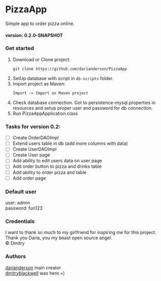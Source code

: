 # PizzaApp
Simple app to order pizza online.
#### version: __0.2.0-SNAPSHOT__

### Get started

1. Download or Clone project:
    ```
    git clone https://github.com/darianderson/PizzaApp
    ``` 
1. SetUp database with script in `db-scripts` folder.
1. Import project as Maven:
     ```
     Import -> Import as Maven project
     ```
1. Check database connection. Got to persistence-mysql.properties in resources and setup proper user and password for db connection.
1. Run PizzaAppApplication.class

### Tasks for version 0.2:
- [ ] Create OrderDAOImpl
- [ ] Extend users table in db (add more columns with data)
- [ ] Create UserDAOImpl
- [ ] Create User page
- [ ] Add ability to edit users data on user page
- [ ] Add order button to pizza and drinks table
- [ ] Add ability to order pizza and table
- [ ] Add order page

### Default user

user:     admin <br>
password: fun123

### Credentials

I want to thank so much to my girlfriend for inspiring me for this project. <br>
Thank you Daria, you my beast open source angel. <br>
&copy; Dmitry

### Authors
[darianderson](https://github.com/darianderson) main creator <br>
[dmitryblackwell](https://github.com/dmitryblackwell) was here =)